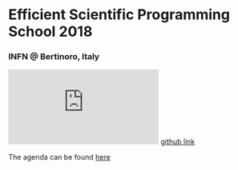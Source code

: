 # Efficient Scientific Programming School 2018
### INFN @ Bertinoro, Italy 

![Poster](https://github.com/jasrodis/efficient-scientific-computing-school/blob/master/Poster_ESC2018_v3.pdf)
[github link](https://github.com/infn-esc/esc18)


The agenda can be found [here](https://agenda.infn.it/conferenceOtherViews.py?view=standard&confId=16941)
